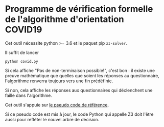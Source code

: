 # Programme de vérification formelle de l'algorithme d'orientation COVID19

Cet outil nécessite python >= 3.6 et le paquet pip `z3-solver`.

Il suffit de lancer

```
python covid.py
```

Si cela affiche "Pas de non-terminaison possible!", c'est bon : il
existe une preuve mathématique que quelles que soient les réponses au
questionnaire, l'algorithme renverra toujours vers une fin prédéfinie.

Si non, cela affiche les réponses aux questionnaires qui déclenchent
une faille dans l'algorithme.

Cet outil s'appuie sur [le pseudo code de référence](https://github.com/Delegation-numerique-en-sante/covid19-algorithme-orientation/blob/master/pseudo-code.org#arbre-de-d%C3%A9cision). 

Si ce pseudo code est mis à jour, le code Python qui appelle Z3 doit
l'être aussi pour refléter le nouvel arbre de décision.

